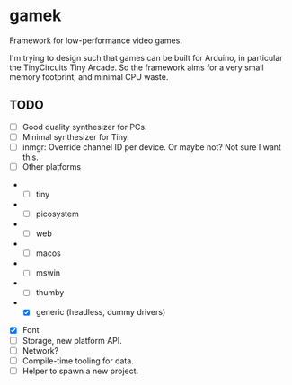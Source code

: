 # gamek

Framework for low-performance video games.

I'm trying to design such that games can be built for Arduino, in particular the TinyCircuits Tiny Arcade.
So the framework aims for a very small memory footprint, and minimal CPU waste.

## TODO

- [ ] Good quality synthesizer for PCs.
- [ ] Minimal synthesizer for Tiny.
- [ ] inmgr: Override channel ID per device. Or maybe not? Not sure I want this.
- [ ] Other platforms
- - [ ] tiny
- - [ ] picosystem
- - [ ] web
- - [ ] macos
- - [ ] mswin
- - [ ] thumby
- - [x] generic (headless, dummy drivers)
- [x] Font
- [ ] Storage, new platform API.
- [ ] Network?
- [ ] Compile-time tooling for data.
- [ ] Helper to spawn a new project.
